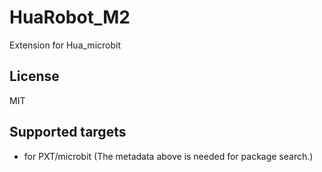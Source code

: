 # HuaRobot_M2

Extension for Hua_microbit

## License

MIT

## Supported targets

* for PXT/microbit
(The metadata above is needed for package search.)
